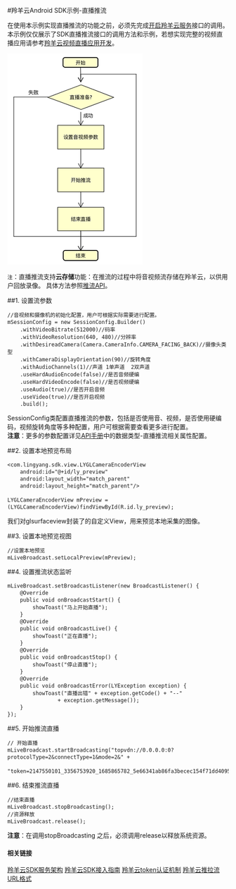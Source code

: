 #羚羊云Android SDK示例-直播推流

在使用本示例实现直播推流的功能之前，必须先完成[开启羚羊云服务](http://doc.topvdn.com/api/#!public-doc/SDK-Android/android_guide_cloudservice.md)接口的调用。
本示例仅仅展示了SDK直播推流接口的调用方法和示例，若想实现完整的视频直播应用请参考[羚羊云视频直播应用开发](http://doc.topvdn.com/api/index.html#!public-doc/appfunc_livevideo.md)。

![Alt text](./../images/flow_push.png "直播推流接口调用流程")

`注`：直播推流支持**云存储**功能：在推流的过程中将音视频流存储在羚羊云，以供用户回放录像。 具体方法参照[推流API](http://doc.topvdn.com/api/index.html#!public-doc/SDK-Android/android_api_livepush.md)。

##1. 设置流参数

```
//音视频和摄像机的初始化配置，用户可根据实际需要进行配置。
mSessionConfig = new SessionConfig.Builder()
	.withVideoBitrate(512000)//码率
	.withVideoResolution(640, 480)//分辨率  
    .withDesireadCamera(Camera.CameraInfo.CAMERA_FACING_BACK)//摄像头类型
	.withCameraDisplayOrientation(90)//旋转角度
	.withAudioChannels(1)//声道 1单声道  2双声道
	.useHardAudioEncode(false)//是否音频硬编
	.useHardVideoEncode(false)//是否视频硬编
	.useAudio(true)//是否开启音频
    .useVideo(true)//是否开启视频
	.build();

```
SessionConfig类配置直播推流的参数，包括是否使用音、视频，是否使用硬编码，视频旋转角度等多种配置，用户可根据需要查看更多进行配置。<br>
**注意**：更多的参数配置详见[API手册](http://doc.topvdn.com/api/index.html#!public-doc/SDK-Android/android_api_datatype.md "Android API")中的数据类型-直播推流相关属性配置。

##2. 设置本地预览布局
```
<com.lingyang.sdk.view.LYGLCameraEncoderView
    android:id="@+id/ly_preview"
    android:layout_width="match_parent"
    android:layout_height="match_parent"/>

LYGLCameraEncoderView mPreview = (LYGLCameraEncoderView)findViewById(R.id.ly_preview);
```
我们对glsurfaceview封装了的自定义View，用来预览本地采集的图像。

##3. 设置本地预览视图
```
//设置本地预览
mLiveBroadcast.setLocalPreview(mPreview);
```

##4. 设置推流状态监听
```
mLiveBroadcast.setBroadcastListener(new BroadcastListener() {
	@Override
	public void onBroadcastStart() {
		showToast("马上开始直播");
	}
	@Override
	public void onBroadcastLive() {
		showToast("正在直播");
	}
	@Override
	public void onBroadcastStop() {
		showToast("停止直播");
	}
	@Override
	public void onBroadcastError(LYException exception) {
		showToast("直播出错" + exception.getCode() + "--"
				+ exception.getMessage());
	}
});
```
##5. 开始推流直播
```
// 开始直播		
mLiveBroadcast.startBroadcasting("topvdn://0.0.0.0:0?protocolType=2&connectType=1&mode=2&" +
    		"token=2147550101_3356753920_1685865782_5e66341ab86fa3becec154f71dd4095f");
```

##6. 结束推流直播
```
//结束直播
mLiveBroadcast.stopBroadcasting();
//资源释放
mLiveBroadcast.release();
```
**注意**：在调用stopBroadcasting 之后，必须调用release以释放系统资源。

#### 相关链接
[羚羊云SDK服务架构](http://doc.topvdn.com/api/index.html#!public-doc/start_archit.md)
[羚羊云SDK接入指南](http://doc.topvdn.com/api/index.html#!public-doc/start_joinup.md)
[羚羊云token认证机制](http://doc.topvdn.com/api/index.html#!public-doc/token_format.md)
[羚羊云推拉流URL格式](http://doc.topvdn.com/api/index.html#!public-doc/url_format.md)
